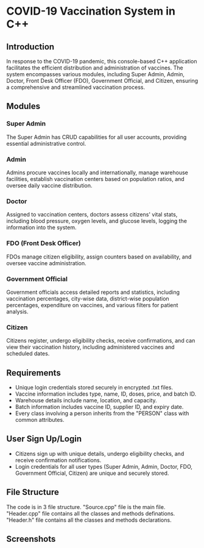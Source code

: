   <h1>COVID-19 Vaccination System in C++</h1>

  <h2>Introduction</h2>

  <p>In response to the COVID-19 pandemic, this console-based C++ application facilitates the efficient distribution and administration of vaccines. The system encompasses various modules, including Super Admin, Admin, Doctor, Front Desk Officer (FDO), Government Official, and Citizen, ensuring a comprehensive and streamlined vaccination process.</p>

  <h2>Modules</h2>

  <h3>Super Admin</h3>

  <p>The Super Admin has CRUD capabilities for all user accounts, providing essential administrative control.</p>

 <h3> Admin</h3>
Admins procure vaccines locally and internationally, manage warehouse facilities, establish vaccination centers based on population ratios, and oversee daily vaccine distribution.

<h3>Doctor</h3>
Assigned to vaccination centers, doctors assess citizens' vital stats, including blood pressure, oxygen levels, and glucose levels, logging the information into the system.

<h3>FDO (Front Desk Officer)</h3>
FDOs manage citizen eligibility, assign counters based on availability, and oversee vaccine administration.

<h3>Government Official</h3>
Government officials access detailed reports and statistics, including vaccination percentages, city-wise data, district-wise population percentages, expenditure on vaccines, and various filters for patient analysis.

<h3>Citizen</h3>
Citizens register, undergo eligibility checks, receive confirmations, and can view their vaccination history, including administered vaccines and scheduled dates.


  <h2>Requirements</h2>

  <ul>
        <li>Unique login credentials stored securely in encrypted .txt files.</li>
        <li>Vaccine information includes type, name, ID, doses, price, and batch ID.</li>
        <li>Warehouse details include name, location, and capacity.</li>
        <li>Batch information includes vaccine ID, supplier ID, and expiry date.</li>
        <li>Every class involving a person inherits from the "PERSON" class with common attributes.</li>
  </ul>

   <h2>User Sign Up/Login</h2>

  <ul>
        <li>Citizens sign up with unique details, undergo eligibility checks, and receive confirmation notifications.</li>
        <li>Login credentials for all user types (Super Admin, Admin, Doctor, FDO, Government Official, Citizen) are unique and securely stored.</li>
    </ul>

   <h2>File Structure</h2>
    The code is in 3 file structure.
    "Source.cpp" file is the main file.
    "Header.cpp" file contains all the classes and methods definations.
    "Header.h" file contains all the classes and methods declarations.
  <h2>Screenshots</h2>
